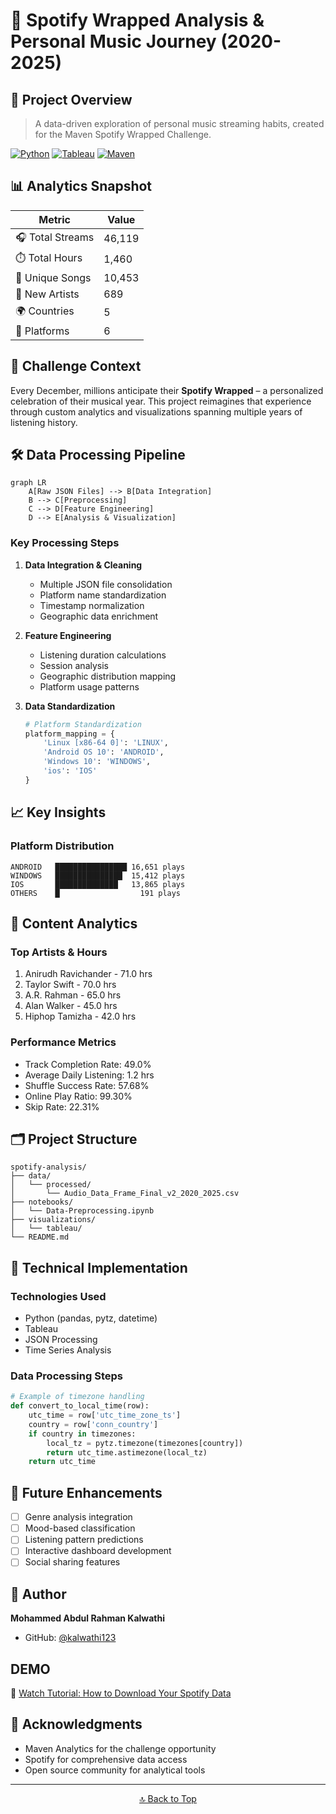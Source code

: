 # 🎵 Spotify Wrapped Analysis & Personal Music Journey (2020-2025)

## 🌟 Project Overview
> A data-driven exploration of personal music streaming habits, created for the Maven Spotify Wrapped Challenge.

[![Python](https://img.shields.io/badge/Python-3.12-blue.svg)](https://www.python.org/)
[![Tableau](https://img.shields.io/badge/Tableau-2023.4-orange.svg)](https://www.tableau.com/)
[![Maven](https://img.shields.io/badge/Maven-Challenge-green.svg)](https://mavenanalytics.io)

## 📊 Analytics Snapshot

| Metric | Value |
|--------|--------|
| 🎧 Total Streams | 46,119 |
| ⏱️ Total Hours | 1,460 |
| 🎵 Unique Songs | 10,453 |
| 🎤 New Artists | 689 |
| 🌍 Countries | 5 |
| 📱 Platforms | 6 |

## 🎯 Challenge Context
Every December, millions anticipate their **Spotify Wrapped** – a personalized celebration of their musical year. This project reimagines that experience through custom analytics and visualizations spanning multiple years of listening history.

## 🛠️ Data Processing Pipeline

```mermaid
graph LR
    A[Raw JSON Files] --> B[Data Integration]
    B --> C[Preprocessing]
    C --> D[Feature Engineering]
    D --> E[Analysis & Visualization]
```

### Key Processing Steps

1. **Data Integration & Cleaning**
   - Multiple JSON file consolidation
   - Platform name standardization
   - Timestamp normalization
   - Geographic data enrichment

2. **Feature Engineering**
   - Listening duration calculations
   - Session analysis
   - Geographic distribution mapping
   - Platform usage patterns

3. **Data Standardization**
   ```python
   # Platform Standardization
   platform_mapping = {
       'Linux [x86-64 0]': 'LINUX',
       'Android OS 10': 'ANDROID',
       'Windows 10': 'WINDOWS',
       'ios': 'IOS'
   }
   ```

## 📈 Key Insights

### Platform Distribution
```
ANDROID   ████████████████ 16,651 plays
WINDOWS   ███████████████  15,412 plays
IOS       ██████████████   13,865 plays
OTHERS    █                  191 plays
```

## 📱 Content Analytics

### Top Artists & Hours
1. Anirudh Ravichander - 71.0 hrs
2. Taylor Swift - 70.0 hrs
3. A.R. Rahman - 65.0 hrs
4. Alan Walker - 45.0 hrs
5. Hiphop Tamizha - 42.0 hrs

### Performance Metrics
- Track Completion Rate: 49.0%
- Average Daily Listening: 1.2 hrs
- Shuffle Success Rate: 57.68%
- Online Play Ratio: 99.30%
- Skip Rate: 22.31%

## 🗂️ Project Structure
```
spotify-analysis/
├── data/
│   └── processed/
│       └── Audio_Data_Frame_Final_v2_2020_2025.csv
├── notebooks/
│   └── Data-Preprocessing.ipynb
├── visualizations/
│   └── tableau/
└── README.md
```

## 🚀 Technical Implementation

### Technologies Used
- Python (pandas, pytz, datetime)
- Tableau
- JSON Processing
- Time Series Analysis

### Data Processing Steps
```python
# Example of timezone handling
def convert_to_local_time(row):
    utc_time = row['utc_time_zone_ts']
    country = row['conn_country']
    if country in timezones:
        local_tz = pytz.timezone(timezones[country])
        return utc_time.astimezone(local_tz)
    return utc_time
```

## 🎯 Future Enhancements

- [ ] Genre analysis integration
- [ ] Mood-based classification
- [ ] Listening pattern predictions
- [ ] Interactive dashboard development
- [ ] Social sharing features

## 👤 Author

**Mohammed Abdul Rahman Kalwathi**
- GitHub: [@kalwathi123](https://github.com/kalwathi123/Spotify)

## DEMO
🎥 [Watch Tutorial: How to Download Your Spotify Data](https://buffalo.zoom.us/rec/share/nyhRohCd_T53tAlw-yIGDChfv8ThV5Z_L6Pp1o5NpGx9SuKu7Q_0xJfIUM3Car9U.Ia-7lhw5eeuj2ES9?startTime=1737418095000)

## 🙏 Acknowledgments

- Maven Analytics for the challenge opportunity
- Spotify for comprehensive data access
- Open source community for analytical tools

---
<div align="center">


[🔝 Back to Top](#)
</div>
